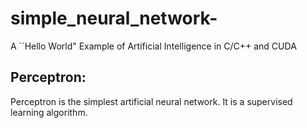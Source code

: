 # simple_neural_network-
A ``Hello World" Example of Artificial Intelligence in C/C++ and CUDA

## Perceptron: 
Perceptron is the simplest artificial neural network.
It is a supervised learning algorithm.
